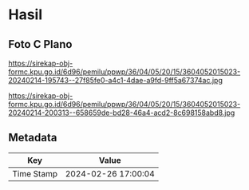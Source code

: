 # Hasil

## Foto C Plano

https://sirekap-obj-formc.kpu.go.id/6d96/pemilu/ppwp/36/04/05/20/15/3604052015023-20240214-195743--27f85fe0-a4c1-4dae-a9fd-9ff5a67374ac.jpg

https://sirekap-obj-formc.kpu.go.id/6d96/pemilu/ppwp/36/04/05/20/15/3604052015023-20240214-200313--658659de-bd28-46a4-acd2-8c698158abd8.jpg


## Metadata

| Key        | Value               |
| ---------- | ------------------- |
| Time Stamp | 2024-02-26 17:00:04 |



